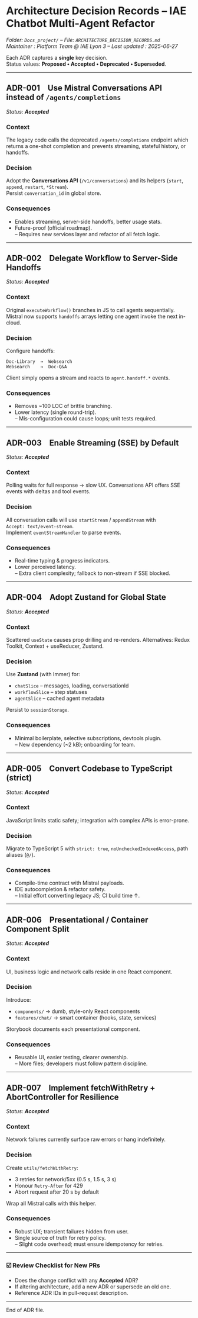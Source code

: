 # Architecture Decision Records – IAE Chatbot Multi-Agent Refactor  
*Folder: `Docs_project/` – File: `ARCHITECTURE_DECISION_RECORDS.md`*  
*Maintainer : Platform Team @ IAE Lyon 3 – Last updated : 2025-06-27*

Each ADR captures a **single** key decision.  
Status values: **Proposed • Accepted • Deprecated • Superseded**.

---

## ADR-001 Use Mistral **Conversations API** instead of `/agents/completions`  
*Status: **Accepted***

### Context  
The legacy code calls the deprecated `/agents/completions` endpoint which returns a one-shot completion and prevents streaming, stateful history, or handoffs.

### Decision  
Adopt the **Conversations API** (`/v1/conversations`) and its helpers (`start`, `append`, `restart`, `*Stream`).  
Persist `conversation_id` in global store.

### Consequences  
+ Enables streaming, server-side handoffs, better usage stats.  
+ Future-proof (official roadmap).  
– Requires new services layer and refactor of all fetch logic.

---

## ADR-002 Delegate Workflow to **Server-Side Handoffs**  
*Status: **Accepted***

### Context  
Original `executeWorkflow()` branches in JS to call agents sequentially.  
Mistral now supports `handoffs` arrays letting one agent invoke the next in-cloud.

### Decision  
Configure handoffs:

```
Doc-Library  →  Websearch
Websearch    →  Doc-Q&A
```

Client simply opens a stream and reacts to `agent.handoff.*` events.

### Consequences  
+ Removes ~100 LOC of brittle branching.  
+ Lower latency (single round-trip).  
– Mis-configuration could cause loops; unit tests required.

---

## ADR-003 Enable **Streaming (SSE)** by Default  
*Status: **Accepted***

### Context  
Polling waits for full response → slow UX. Conversations API offers SSE events with deltas and tool events.

### Decision  
All conversation calls will use `startStream` / `appendStream` with  
`Accept: text/event-stream`.  
Implement `eventStreamHandler` to parse events.

### Consequences  
+ Real-time typing & progress indicators.  
+ Lower perceived latency.  
– Extra client complexity; fallback to non-stream if SSE blocked.

---

## ADR-004 Adopt **Zustand** for Global State  
*Status: **Accepted***

### Context  
Scattered `useState` causes prop drilling and re-renders. Alternatives: Redux Toolkit, Context + useReducer, Zustand.

### Decision  
Use **Zustand** (with Immer) for:

* `chatSlice` – messages, loading, conversationId  
* `workflowSlice` – step statuses  
* `agentSlice` – cached agent metadata  

Persist to `sessionStorage`.

### Consequences  
+ Minimal boilerplate, selective subscriptions, devtools plugin.  
– New dependency (~2 kB); onboarding for team.

---

## ADR-005 Convert Codebase to **TypeScript (strict)**  
*Status: **Accepted***

### Context  
JavaScript limits static safety; integration with complex APIs is error-prone.

### Decision  
Migrate to TypeScript 5 with `strict: true`, `noUncheckedIndexedAccess`, path aliases (`@/`).

### Consequences  
+ Compile-time contract with Mistral payloads.  
+ IDE autocompletion & refactor safety.  
– Initial effort converting legacy JS; CI build time ↑.

---

## ADR-006 Presentational / Container Component Split  
*Status: **Accepted***

### Context  
UI, business logic and network calls reside in one React component.

### Decision  
Introduce:

* `components/` → dumb, style-only React components  
* `features/chat/` → smart container (hooks, state, services)

Storybook documents each presentational component.

### Consequences  
+ Reusable UI, easier testing, clearer ownership.  
– More files; developers must follow pattern discipline.

---

## ADR-007 Implement **fetchWithRetry + AbortController** for Resilience  
*Status: **Accepted***

### Context  
Network failures currently surface raw errors or hang indefinitely.

### Decision  
Create `utils/fetchWithRetry`:

* 3 retries for network/5xx (0.5 s, 1.5 s, 3 s)  
* Honour `Retry-After` for 429  
* Abort request after 20 s by default

Wrap all Mistral calls with this helper.

### Consequences  
+ Robust UX; transient failures hidden from user.  
+ Single source of truth for retry policy.  
– Slight code overhead; must ensure idempotency for retries.

---

### ☑️ Review Checklist for New PRs  
* Does the change conflict with any **Accepted** ADR?  
* If altering architecture, add a new ADR or supersede an old one.  
* Reference ADR IDs in pull-request description.

---  
End of ADR file.  
